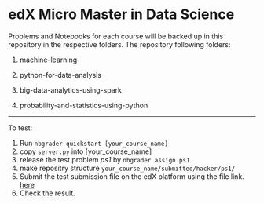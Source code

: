 # edX Micro Master in Data Science 


Problems and Notebooks for each course will be backed up in this repository in the respective folders. The repository following folders:
   
   1. machine-learning

   2. python-for-data-analysis

   3. big-data-analytics-using-spark

   4. probability-and-statistics-using-python

-----
To test:
  1. Run `nbgrader quickstart [your_course_name]`
  2. copy `server.py` into [your_course_name]
  3. release the test problem *ps1* by `nbgrader assign ps1`
  4. make repositry structure `your_course_name/submitted/hacker/ps1/`
  5. Submit the test submission file on the edX platform using the file link. [here](https://raw.githubusercontent.com/jupyter/nbgrader/master/nbgrader/tests/preprocessors/files/test.ipynb)
  6. Check the result.
